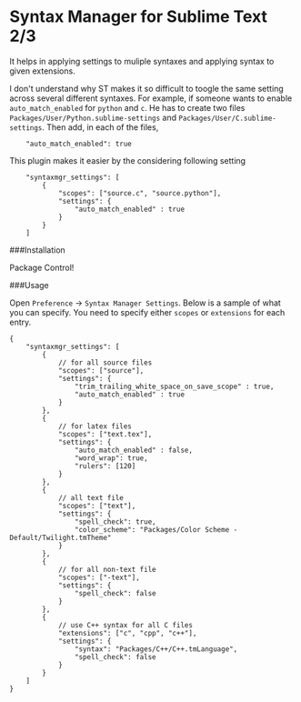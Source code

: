 Syntax Manager for Sublime Text 2/3
====================
It helps in applying settings to muliple syntaxes and applying syntax to given extensions.


I don't understand why ST makes it so difficult to toogle the same setting across several different syntaxes. 
For example, if someone wants to enable `auto_match_enabled` for `python` and `c`. 
He has to create two files `Packages/User/Python.sublime-settings` and `Packages/User/C.sublime-settings`. 
Then add, in each of the files, 

		"auto_match_enabled": true


This plugin makes it easier by the considering following setting


	    "syntaxmgr_settings": [
	        {
	            "scopes": ["source.c", "source.python"],
	            "settings": {
	                "auto_match_enabled" : true
	            }
	        }
	    ]

###Installation

Package Control!

###Usage

Open `Preference` -> `Syntax Manager Settings`. Below is a sample of what you can specify.
You need to specify either `scopes` or `extensions` for each entry.

```
{
    "syntaxmgr_settings": [
        {
        	// for all source files
            "scopes": ["source"],
            "settings": {
                "trim_trailing_white_space_on_save_scope" : true,
                "auto_match_enabled" : true
            }
        },
        {
        	// for latex files
            "scopes": ["text.tex"],
            "settings": {
	            "auto_match_enabled" : false,
           	    "word_wrap": true,
           	    "rulers": [120]
            }
        },
        {
        	// all text file
	        "scopes": ["text"],
            "settings": {            
				"spell_check": true,
				"color_scheme": "Packages/Color Scheme - Default/Twilight.tmTheme"
            }
        },        
        {
        	// for all non-text file
	        "scopes": ["-text"],
            "settings": {            
			    "spell_check": false
            }
        },
        {
        	// use C++ syntax for all C files
	        "extensions": ["c", "cpp", "c++"],
            "settings": {            
			    "syntax": "Packages/C++/C++.tmLanguage",
			    "spell_check": false			    
            }
        }        
    ]
}
```
